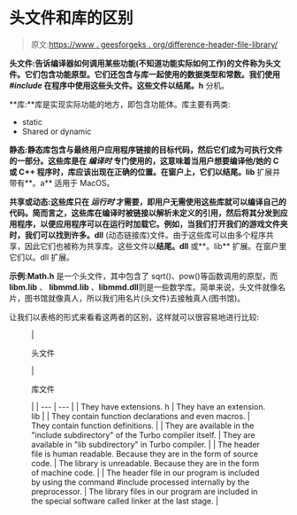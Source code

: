 # 头文件和库的区别

> 原文:[https://www . geesforgeks . org/difference-header-file-library/](https://www.geeksforgeeks.org/difference-header-file-library/)

**头文件:**告诉编译器如何调用某些功能(不知道功能实际如何工作)的文件称为头文件。它们包含功能原型。它们还包含与库一起使用的数据类型和常数。我们使用 ***#include*** 在程序中使用这些头文件。这些文件以**结尾。h** 分机。

**库:**库是实现实际功能的地方，即包含功能体。库主要有两类:

*   static
*   Shared or dynamic

**静态:**静态库包含与最终用户应用程序链接的目标代码，然后它们成为可执行文件的一部分。这些库是在 ***编译时*** 专门使用的，这意味着当用户想要编译他/她的 C 或 C++ 程序时，库应该出现在正确的位置。在窗户上，它们以**结尾。lib** 扩展并带有**。a** 适用于 MacOS。

**共享或动态:**这些库只在 ***运行时*** 才需要，即用户无需使用这些库就可以编译自己的代码。简而言之，这些库在编译时被链接以解析未定义的引用，然后将其分发到应用程序，以便应用程序可以在运行时加载它。例如，当我们打开我们的游戏文件夹时，我们可以找到许多**。dll** (动态链接库)文件。由于这些库可以由多个程序共享，因此它们也被称为共享库。这些文件以**结尾。dll** 或**。lib** 扩展。在窗户里它们以。dll 扩展。

**示例:Math.h** 是一个头文件，其中包含了 sqrt()、pow()等函数调用的原型，而 **libm.lib** 、 **libmmd.lib** 、**libmmd.dll**则是一些数学库。简单来说，头文件就像名片，图书馆就像真人，所以我们用名片(头文件)去接触真人(图书馆)。

让我们以表格的形式来看看这两者的区别，这样就可以很容易地进行比较:

<figure class="table">

| 

头文件

 | 

库文件

 |
| --- | --- |
| They have extensions. h | They have an extension. lib |
| They contain function declarations and even macros. | They contain function definitions. |
| They are available in the "include subdirectory" of the Turbo compiler itself. | They are available in "lib subdirectory" in Turbo compiler. |
| The header file is human readable. Because they are in the form of source code. | The library is unreadable. Because they are in the form of machine code. |
| The header file in our program is included by using the command #include processed internally by the preprocessor. | The library files in our program are included in the special software called linker at the last stage. |

</figure>